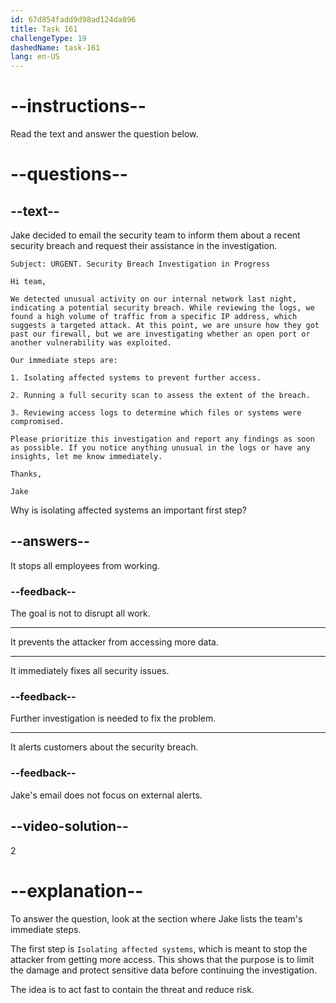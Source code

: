 ```yaml
---
id: 67d854fadd9d98ad124da896
title: Task 161
challengeType: 19
dashedName: task-161
lang: en-US
---
```


<!-- READING -->

# --instructions--

Read the text and answer the question below.

# --questions--

## --text--

Jake decided to email the security team to inform them about a recent security breach and request their assistance in the investigation.

`Subject: URGENT. Security Breach Investigation in Progress`

`Hi team,`

`We detected unusual activity on our internal network last night, indicating a potential security breach. While reviewing the logs, we found a high volume of traffic from a specific IP address, which suggests a targeted attack. At this point, we are unsure how they got past our firewall, but we are investigating whether an open port or another vulnerability was exploited.`

`Our immediate steps are:`

`1. Isolating affected systems to prevent further access.`

`2. Running a full security scan to assess the extent of the breach.`

`3. Reviewing access logs to determine which files or systems were compromised.`

`Please prioritize this investigation and report any findings as soon as possible. If you notice anything unusual in the logs or have any insights, let me know immediately.`

`Thanks,`

`Jake`

Why is isolating affected systems an important first step?

## --answers--

It stops all employees from working.

### --feedback--

The goal is not to disrupt all work.

---

It prevents the attacker from accessing more data.

---

It immediately fixes all security issues.

### --feedback--

Further investigation is needed to fix the problem.

---

It alerts customers about the security breach.

### --feedback--

Jake's email does not focus on external alerts.

## --video-solution--

2

# --explanation--

To answer the question, look at the section where Jake lists the team's immediate steps.

The first step is `Isolating affected systems`, which is meant to stop the attacker from getting more access. This shows that the purpose is to limit the damage and protect sensitive data before continuing the investigation.

The idea is to act fast to contain the threat and reduce risk.
